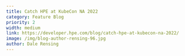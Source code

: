 ```yaml
---
title: Catch HPE at KubeCon NA 2022
category: Feature Blog
priority: 2
width: medium
link: https://developer.hpe.com/blog/catch-hpe-at-kubecon-na-2022/
image: /img/blog-author-rensing-96.jpg
author: Dale Rensing
---
```

 ﻿   
